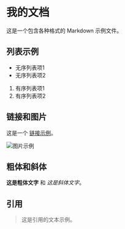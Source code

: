 # 我的文档

这是一个包含各种格式的 Markdown 示例文件。

## 列表示例

- 无序列表项1
- 无序列表项2

1. 有序列表项1
2. 有序列表项2

## 链接和图片

这是一个 [链接示例](https://example.com)。

![图片示例](https://example.com/image.jpg)

## 粗体和斜体

**这是粗体文字** 和 *这是斜体文字*。

## 引用

> 这是引用的文本示例。

